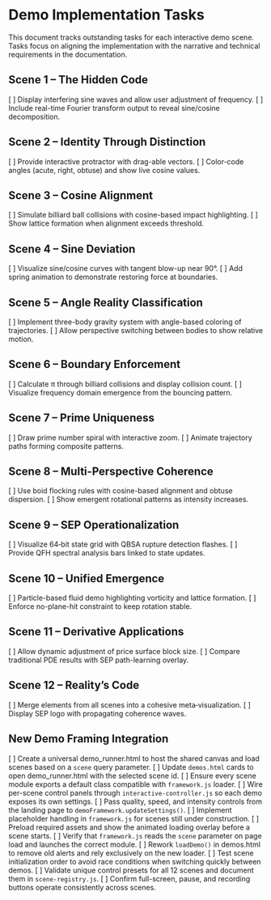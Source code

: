 # Demo Implementation Tasks

This document tracks outstanding tasks for each interactive demo scene. Tasks focus on aligning the implementation with the narrative and technical requirements in the documentation.

## Scene 1 – The Hidden Code
   [ ] Display interfering sine waves and allow user adjustment of frequency.
   [ ] Include real-time Fourier transform output to reveal sine/cosine decomposition.

## Scene 2 – Identity Through Distinction
   [ ] Provide interactive protractor with drag-able vectors.
   [ ] Color-code angles (acute, right, obtuse) and show live cosine values.

## Scene 3 – Cosine Alignment
   [ ] Simulate billiard ball collisions with cosine-based impact highlighting.
   [ ] Show lattice formation when alignment exceeds threshold.

## Scene 4 – Sine Deviation
   [ ] Visualize sine/cosine curves with tangent blow-up near 90°.
   [ ] Add spring animation to demonstrate restoring force at boundaries.

## Scene 5 – Angle Reality Classification
   [ ] Implement three-body gravity system with angle-based coloring of trajectories.
   [ ] Allow perspective switching between bodies to show relative motion.

## Scene 6 – Boundary Enforcement
   [ ] Calculate π through billiard collisions and display collision count.
   [ ] Visualize frequency domain emergence from the bouncing pattern.

## Scene 7 – Prime Uniqueness
   [ ] Draw prime number spiral with interactive zoom.
   [ ] Animate trajectory paths forming composite patterns.

## Scene 8 – Multi-Perspective Coherence
   [ ] Use boid flocking rules with cosine-based alignment and obtuse dispersion.
   [ ] Show emergent rotational patterns as intensity increases.

## Scene 9 – SEP Operationalization
   [ ] Visualize 64‑bit state grid with QBSA rupture detection flashes.
   [ ] Provide QFH spectral analysis bars linked to state updates.

## Scene 10 – Unified Emergence
   [ ] Particle-based fluid demo highlighting vorticity and lattice formation.
   [ ] Enforce no-plane-hit constraint to keep rotation stable.

## Scene 11 – Derivative Applications
   [ ] Allow dynamic adjustment of price surface block size.
   [ ] Compare traditional PDE results with SEP path-learning overlay.

## Scene 12 – Reality’s Code
   [ ] Merge elements from all scenes into a cohesive meta‑visualization.
   [ ] Display SEP logo with propagating coherence waves.

## New Demo Framing Integration
   [ ] Create a universal demo_runner.html to host the shared canvas and load scenes based on a `scene` query parameter.
   [ ] Update `demos.html` cards to open demo_runner.html with the selected scene id.
   [ ] Ensure every scene module exports a default class compatible with `framework.js` loader.
   [ ] Wire per-scene control panels through `interactive-controller.js` so each demo exposes its own settings.
   [ ] Pass quality, speed, and intensity controls from the landing page to `demoFramework.updateSettings()`.
   [ ] Implement placeholder handling in `framework.js` for scenes still under construction.
   [ ] Preload required assets and show the animated loading overlay before a scene starts.
   [ ] Verify that `framework.js` reads the `scene` parameter on page load and launches the correct module.
   [ ] Rework `loadDemo()` in demos.html to remove old alerts and rely exclusively on the new loader.
   [ ] Test scene initialization order to avoid race conditions when switching quickly between demos.
   [ ] Validate unique control presets for all 12 scenes and document them in `scene-registry.js`.
   [ ] Confirm full-screen, pause, and recording buttons operate consistently across scenes.
